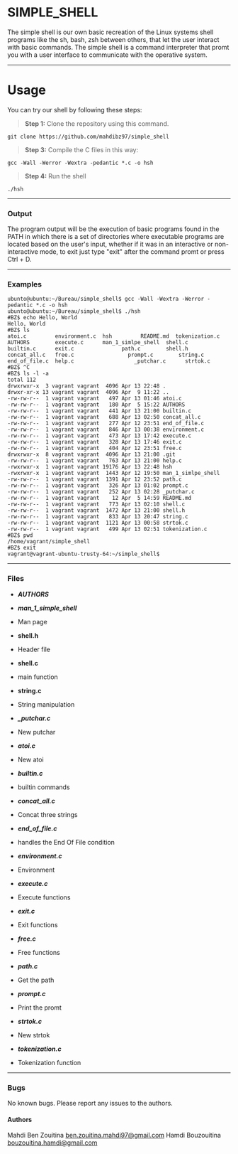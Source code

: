 # SIMPLE_SHELL

The simple shell is our own basic recreation of the Linux systems shell programs like the sh, bash, zsh between others, that let the user interact with basic commands. The simple shell is a command interpreter that promt you with a user interface to communicate with the operative system.
*****
# Usage
You can try our shell by following these steps:
> **Step 1:** Clone the repository using this command.
````
git clone https://github.com/mahdibz97/simple_shell
````

> **Step 3:** Compile the C files in this way:
````
gcc -Wall -Werror -Wextra -pedantic *.c -o hsh
````
> **Step 4:** Run the shell
````
./hsh
````
****
### Output
The program output will be the execution of basic programs found in the PATH in which there is a set of directories where executable programs are located based on the user's input, whether if it was in an interactive or non-interactive mode, to exit just type "exit" after the command promt or press Ctrl + D.
****
### Examples
````
ubunto@ubuntu:~/Bureau/simple_shell$ gcc -Wall -Wextra -Werror -pedantic *.c -o hsh
ubunto@ubuntu:~/Bureau/simple_shell$ ./hsh
#BZ$ echo Hello, World
Hello, World
#BZ$ ls
atoi.c	       environment.c  hsh		  README.md  tokenization.c
AUTHORS        execute.c      man_1_simlpe_shell  shell.c
builtin.c      exit.c	            path.c		  shell.h
concat_all.c   free.c		          prompt.c		  string.c
end_of_file.c  help.c			        _putchar.c	    strtok.c
#BZ$ ^C
#BZ$ ls -l -a
total 112
drwxrwxr-x  3 vagrant vagrant  4096 Apr 13 22:48 .
drwxr-xr-x 13 vagrant vagrant  4096 Apr  9 11:22 ..
-rw-rw-r--  1 vagrant vagrant   497 Apr 13 01:46 atoi.c
-rw-rw-r--  1 vagrant vagrant   180 Apr  5 15:22 AUTHORS
-rw-rw-r--  1 vagrant vagrant   441 Apr 13 21:00 builtin.c
-rw-rw-r--  1 vagrant vagrant   688 Apr 13 02:50 concat_all.c
-rw-rw-r--  1 vagrant vagrant   277 Apr 12 23:51 end_of_file.c
-rw-rw-r--  1 vagrant vagrant   846 Apr 13 00:38 environment.c
-rw-rw-r--  1 vagrant vagrant   473 Apr 13 17:42 execute.c
-rw-rw-r--  1 vagrant vagrant   328 Apr 13 17:46 exit.c
-rw-rw-r--  1 vagrant vagrant   404 Apr 12 23:51 free.c
drwxrwxr-x  8 vagrant vagrant  4096 Apr 13 21:00 .git
-rw-rw-r--  1 vagrant vagrant   763 Apr 13 21:00 help.c
-rwxrwxr-x  1 vagrant vagrant 19176 Apr 13 22:48 hsh
-rwxrwxr-x  1 vagrant vagrant  1443 Apr 12 19:50 man_1_simlpe_shell
-rw-rw-r--  1 vagrant vagrant  1391 Apr 12 23:52 path.c
-rw-rw-r--  1 vagrant vagrant   326 Apr 13 01:02 prompt.c
-rw-rw-r--  1 vagrant vagrant   252 Apr 13 02:28 _putchar.c
-rw-rw-r--  1 vagrant vagrant    12 Apr  5 14:59 README.md
-rw-rw-r--  1 vagrant vagrant   773 Apr 13 02:10 shell.c
-rw-rw-r--  1 vagrant vagrant  1472 Apr 13 21:00 shell.h
-rw-rw-r--  1 vagrant vagrant   833 Apr 13 20:47 string.c
-rw-rw-r--  1 vagrant vagrant  1121 Apr 13 00:58 strtok.c
-rw-rw-r--  1 vagrant vagrant   499 Apr 13 02:51 tokenization.c
#BZ$ pwd
/home/vagrant/simple_shell
#BZ$ exit
vagrant@vagrant-ubuntu-trusty-64:~/simple_shell$
````
****

### Files
- ***AUTHORS***
- ***man_1_simple_shell***

- Man page

- **shell.h**

- Header file

- **shell.c**

- main function

- **string.c**

- String manipulation

- ***_putchar.c***

- New putchar

- ***atoi.c***

- New atoi

- ***builtin.c***

- builtin commands

- ***concat_all.c***

- Concat three strings

- ***end_of_file.c***

- handles the End Of File condition

- ***environment.c***

- Environment

- ***execute.c***

- Execute functions

- ***exit.c***

- Exit functions

- ***free.c***

- Free functions

- ***path.c***

- Get the path

- ***prompt.c***

- Print the promt

- ***strtok.c***

- New strtok

- ***tokenization.c***

- Tokenization function

****

### Bugs
No known bugs.
Please report any issues to the authors.
#### Authors
Mahdi Ben Zouitina <ben.zouitina.mahdi97@gmail.com>
Hamdi Bouzouitina <bouzouitina.hamdi@gmail.com>

